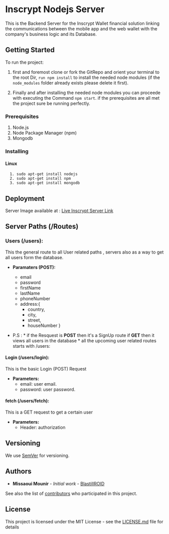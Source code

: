 # Inscrypt Nodejs Server

This is the Backend Server for the Inscrypt Wallet financial solution linking the communications between the mobile app and the web wallet with the company's business logic and its Database.

## Getting Started

To run the project:
1. first and foremost clone or fork the GitRepo and orient your terminal to the root Dir, `run npm install` to install the needed node modules (if the `node_modules` folder already exists please delete it first).

2. Finally and after installing the needed node modules you can proceede with executing the Command `npm start`. if the prerequisites are all met the project sure be running perfectly. 

### Prerequisites

1. Node.js
2. Node Package Manager (npm)
3. Mongodb

### Installing

#### Linux
```
  1. sudo apt-get install nodejs
  2. sudo apt-get install npm
  3. sudo apt-get install mongodb

```

## Deployment

Server Image available at : [Live Inscrypt Server Link](http://ec2-3-84-159-10.compute-1.amazonaws.com:4000/)

## Server Paths (/Routes)

### Users (/users):
This the general route to all User related paths , servers also as a way to get all users form the database.
* **Paramaters (POST):**
  - email
  - password
  - firstName
  - lastName
  - phoneNumber
  - address:{
    - country,
    - city, 
    - street,
    - houseNumber
    }

* P.S : * if the Resquest is **POST** then it's a SignUp route if **GET** then it views all users in the database
        * all the upcoming user related routes starts with /users:
  
#### Login (/users/login):
   This is the basic Login (POST) Request 
* **Parameters:**
    - email: user email.
    - password: user password.

#### fetch (/users/fetch):
   This is a GET request to get a certain user
* **Parameters:**
    - Header: authorization


## Versioning

We use [SemVer](http://semver.org/) for versioning. 

## Authors

* **Missaoui Mounir** - *Initial work* - [BlastillROID](https://github.com/BlastillROID)

See also the list of [contributors](https://github.com/BlastillROID/InscryptBack/contributors) who participated in this project.

## License

This project is licensed under the MIT License - see the [LICENSE.md](LICENSE.md) file for details
